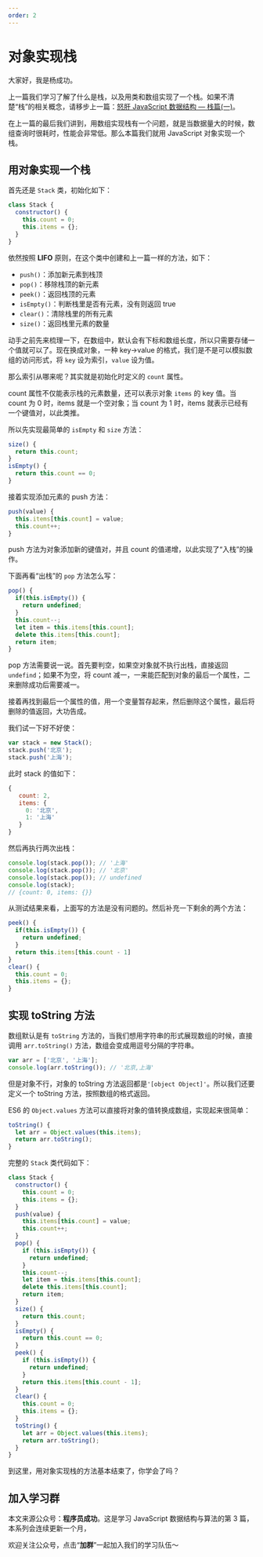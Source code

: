```yaml
---
order: 2
---
```


# 对象实现栈

大家好，我是杨成功。

上一篇我们学习了解了什么是栈，以及用类和数组实现了一个栈。如果不清楚“栈”的相关概念，请移步上一篇：[怒肝 JavaScript 数据结构 — 栈篇(一)](https://juejin.cn/post/7082776327400456228)。

在上一篇的最后我们讲到，用数组实现栈有一个问题，就是当数据量大的时候，数组查询时很耗时，性能会非常低。那么本篇我们就用 JavaScript 对象实现一个栈。

## 用对象实现一个栈

首先还是 `Stack` 类，初始化如下：

```js
class Stack {
  constructor() {
    this.count = 0;
    this.items = {};
  }
}
```

依然按照 **LIFO** 原则，在这个类中创建和上一篇一样的方法，如下：

- `push()`：添加新元素到栈顶
- `pop()`：移除栈顶的新元素
- `peek()`：返回栈顶的元素
- `isEmpty()`：判断栈里是否有元素，没有则返回 true
- `clear()`：清除栈里的所有元素
- `size()`：返回栈里元素的数量

动手之前先来梳理一下，在数组中，默认会有下标和数组长度，所以只需要存储一个值就可以了。现在换成对象，一种 key->value 的格式，我们是不是可以模拟数组的访问形式，将 `key` 设为索引，`value` 设为值。

那么索引从哪来呢？其实就是初始化时定义的 `count` 属性。

count 属性不仅能表示栈的元素数量，还可以表示对象 `items` 的 key 值。当 count 为 0 时，items 就是一个空对象；当 count 为 1 时，items 就表示已经有一个键值对，以此类推。

所以先实现最简单的 `isEmpty` 和 `size` 方法：

```js
size() {
  return this.count;
}
isEmpty() {
  return this.count == 0;
}
```

接着实现添加元素的 push 方法：

```js
push(value) {
  this.items[this.count] = value;
  this.count++;
}
```

push 方法为对象添加新的键值对，并且 count 的值递增，以此实现了“入栈”的操作。

下面再看“出栈”的 `pop` 方法怎么写：

```js
pop() {
  if(this.isEmpty()) {
    return undefined;
  }
  this.count--;
  let item = this.items[this.count];
  delete this.items[this.count];
  return item;
}
```

pop 方法需要说一说。首先要判空，如果空对象就不执行出栈，直接返回 `undefind`；如果不为空，将 count 减一，一来能匹配到对象的最后一个属性，二来删除成功后需要减一。

接着再找到最后一个属性的值，用一个变量暂存起来，然后删除这个属性，最后将删除的值返回，大功告成。

我们试一下好不好使：

```js
var stack = new Stack();
stack.push('北京');
stack.push('上海');
```

此时 stack 的值如下：

```js
{
   count: 2,
   items: {
     0: '北京', 
     1: '上海'
   }
}
```

然后再执行两次出栈：

```js
console.log(stack.pop()); // '上海'
console.log(stack.pop()); // '北京'
console.log(stack.pop()); // undefined
console.log(stack);
// {count: 0, items: {}}
```

从测试结果来看，上面写的方法是没有问题的。然后补充一下剩余的两个方法：

```js
peek() {
  if(this.isEmpty()) {
    return undefined;
  }
  return this.items[this.count - 1]
}
clear() {
  this.count = 0;
  this.items = {};
}
```

## 实现 toString 方法

数组默认是有 `toString` 方法的，当我们想用字符串的形式展现数组的时候，直接调用 `arr.toString()` 方法，数组会变成用逗号分隔的字符串。

```js
var arr = ['北京', '上海'];
console.log(arr.toString()); // '北京,上海'
```

但是对象不行，对象的 toString 方法返回都是`'[object Object]'`。所以我们还要定义一个 toString 方法，按照数组的格式返回。

ES6 的 `Object.values` 方法可以直接将对象的值转换成数组，实现起来很简单：

```js
toString() {
  let arr = Object.values(this.items);
  return arr.toString();
}
```

完整的 `Stack` 类代码如下：

```js
class Stack {
  constructor() {
    this.count = 0;
    this.items = {};
  }
  push(value) {
    this.items[this.count] = value;
    this.count++;
  }
  pop() {
    if (this.isEmpty()) {
      return undefined;
    }
    this.count--;
    let item = this.items[this.count];
    delete this.items[this.count];
    return item;
  }
  size() {
    return this.count;
  }
  isEmpty() {
    return this.count == 0;
  }
  peek() {
    if (this.isEmpty()) {
      return undefined;
    }
    return this.items[this.count - 1];
  }
  clear() {
    this.count = 0;
    this.items = {};
  }
  toString() {
    let arr = Object.values(this.items);
    return arr.toString();
  }
}
```

到这里，用对象实现栈的方法基本结束了，你学会了吗？

## 加入学习群

本文来源公众号：**程序员成功**。这是学习 JavaScript 数据结构与算法的第 3 篇，本系列会连续更新一个月，

欢迎关注公众号，点击“**加群**”一起加入我们的学习队伍～
